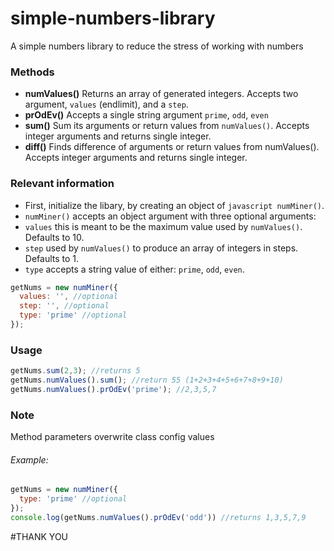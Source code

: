 # simple-numbers-library

A simple numbers library to reduce the stress of working with numbers

### Methods

* **numValues()**  Returns an array of generated integers. Accepts two argument, `values` (endlimit), and a `step`.
* **prOdEv()** Accepts a single string argument `prime`, `odd`, `even`
* **sum()** Sum its arguments or return values from `numValues()`. Accepts integer arguments and returns single integer.
* **diff()** Finds difference of arguments or return values from numValues(). Accepts integer arguments and returns single integer.

### Relevant information
* First, initialize the libary, by creating an object of `javascript numMiner()`.
* `numMiner()` accepts an object argument with three optional arguments:
* `values` this is meant to be the maximum value used by `numValues()`. Defaults to 10.
* `step` used by `numValues()` to produce an array of integers in steps. Defaults to 1.
* `type` accepts a string value of either: `prime`, `odd`, `even`.


```javascript
getNums = new numMiner({
  values: '', //optional
  step: '', //optional
  type: 'prime' //optional
});
```

### Usage
```javascript
getNums.sum(2,3); //returns 5
getNums.numValues().sum(); //return 55 (1+2+3+4+5+6+7+8+9+10)
getNums.numValues().prOdEv('prime'); //2,3,5,7
```
### Note
Method parameters overwrite class config values
###### Example:
```javascript
getNums = new numMiner({
  type: 'prime' //optional
});
console.log(getNums.numValues().prOdEv('odd')) //returns 1,3,5,7,9
```
#THANK YOU
